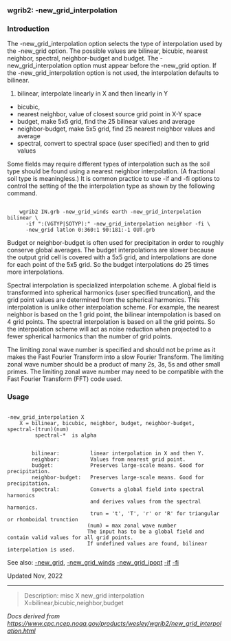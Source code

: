 
### wgrib2: -new\_grid\_interpolation



### Introduction



The -new\_grid\_interpolation option selects the type of
interpolation used by the -new\_grid option.
The possible values are bilinear, bicubic, nearest neighbor, spectral, neighbor-budget and 
budget. The -new\_grid\_interpolation option must appear before the
-new\_grid option. If the -new\_grid\_interpolation 
option is not used, the interpolation defaults to bilinear. 

1. bilinear, interpolate linearly in X and then linearly in Y
 - bicubic,
 - nearest neighbor, value of closest source grid point in X-Y space
 - budget, make 5x5 grid, find the 25 bilinear values and average
 - neighbor-budget, make 5x5 grid, find 25 nearest neighbor values and average
 - spectral, convert to spectral space (user specified) and then to grid values


 Some fields may require different types of interpolation such as the soil type should
be found using a nearest neighbor interpolation. (A fractional soil type is meaningless.)
It is common practice to use -if and -fi options 
to control the setting of the the interpolation type as shown by the following command.


```

    wgrib2 IN.grb -new_grid_winds earth -new_grid_interpolation bilinear \
      -if ":(VGTYP|SOTYP):" -new_grid_interpolation neighbor -fi \
      -new_grid latlon 0:360:1 90:181:-1 OUT.grb

```

 Budget or neighbor-budget is often used for precipitation in order to
roughly conserve global averages. The budget interpolations are slower
because the output grid cell is covered with a 5x5 grid, and interpolations
are done for each point of the 5x5 grid. So the budget interpolations do
25 times more interpolations.


Spectral interpolation is specialized interpolation scheme. A global field
is transformed into spherical harmonics (user specified truncation), and
the grid point values are determined from the spherical harmonics. This
interpolation is unlike other interpolation scheme. For example, the
nearest neighbor is based on the 1 grid point, the bilinear internpolation
is based on 4 grid points. The spectral interpolation is based on all
the grid points. So the interpolation scheme will act as noise reduction
when projected to a fewer spherical harmonics than the number of grid points.

The limiting zonal wave number is specified and should not be prime as it makes 
the Fast Fourier Transform into a slow
Fourier Transform. The limiting zonal wave number should be a product
of many 2s, 3s, 5s and other small primes. The limiting zonal wave number
may need to be compatible with the Fast Fourier Transform (FFT) code used.

### Usage



```

-new_grid_interpolation X
    X = bilinear, bicubic, neighbor, budget, neighbor-budget, spectral-(trun)(num)
         spectral-*  is alpha
          

        bilinear:          linear interpolation in X and then Y.
        neighbor:          Values from nearest grid point.
        budget:            Preserves large-scale means. Good for precipitation.
        neighbor-budget:   Preserves large-scale means. Good for precipitation.
        spectral:          Converts a global field into spectral harmonics
                           and derives values from the spectral harmonics.
                           trun = 't', 'T', 'r' or 'R' for triangular or rhomboidal trunction
                          (num) = max zonal wave number
                          The input has to be a global field and contain valid values for all grid points.
                          If undefined values are found, bilinear interpolation is used.

```


See also: [-new\_grid](./new_grid.html),
[-new\_grid\_winds](./new_grid_winds.html)
[-new\_grid\_ipopt](./new_grid_ipopt.html)
[-if](./if.html)
[-fi](./fi.html)

Updated Nov, 2022












----

>Description: misc  X      new_grid interpolation X=bilinear,bicubic,neighbor,budget

_Docs derived from <https://www.cpc.ncep.noaa.gov/products/wesley/wgrib2/new_grid_interpolation.html>_